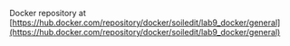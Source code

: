 Docker repository at [https://hub.docker.com/repository/docker/soiledit/lab9_docker/general](https://hub.docker.com/repository/docker/soiledit/lab9_docker/general)
